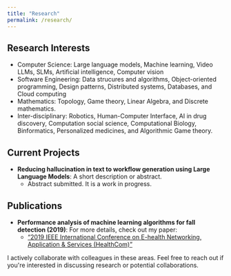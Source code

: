 ```yaml
---
title: "Research"
permalink: /research/
---
```


## Research Interests
- Computer Science: Large language models, Machine learning, Video LLMs, SLMs, Artificial intelligence, Computer vision
- Software Engineering: Data strucures and algorithms, Object-oriented programming, Design patterns, Distributed systems, Databases, and Cloud computing
- Mathematics: Topology, Game theory, Linear Algebra, and Discrete mathematics.
- Inter-disciplinary: Robotics, Human-Computer Interface, AI in drug discovery, Computation social science, Computational Biology, Binformatics, Personalized medicines, and Algorithmic Game theory.

## Current Projects
- **Reducing hallucination in text to workflow generation using Large Language Models**: A short description or abstract.  
  - Abstract submitted. It is a work in progress.

## Publications
- **Performance analysis of machine learning algorithms for fall detection (2019)**: For more details, check out my paper:
  - [“2019 IEEE International Conference on E-health Networking, Application & Services (HealthCom)”](https://ieeexplore.ieee.org/abstract/document/9009442)

I actively collaborate with colleagues in these areas. Feel free to reach out if you're interested in discussing research or potential collaborations.
